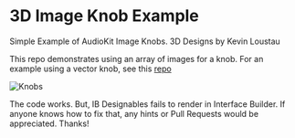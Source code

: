 # 3D Image Knob Example

Simple Example of AudioKit Image Knobs. 3D Designs by Kevin Loustau

This repo demonstrates using an array of images for a knob. For an example using a vector knob, see this [repo](https://github.com/swiftcodex/CallbackKnob)

![Knobs](http://audiokitpro.com/images/knob.gif)

The code works. But, IB Designables fails to render in Interface Builder. If anyone knows how to fix that, any hints or Pull Requests would be appreciated. Thanks!
